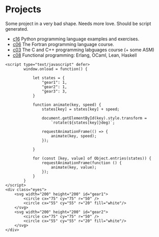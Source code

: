 # Projects

Some project in a very bad shape. Needs more love. Should be script generated.

- [c16](https://github.com/groundf/c16) Python programming language examples and exercises.
- [c06](https://github.com/groundf/c06) The Fortran programming language course.
- [c03](https://github.com/groundf/c03) The C and C++ programming labguages course (+ some ASM)
- [c08](https://github.com/groundf/c08) Functional programming: Erlang, OCaml, Lean, Haskell

```{raw} html
<script type="text/javascript" defer>
        window.onload = function() {

            let states = {
                "gear1": 1,
                "gear2": 1,
                "gear3": 3,
            }  

            function animate(key, speed) {
                states[key] = states[key] + speed;
                
                document.getElementById(key).style.transform = 
                    `rotate(${states[key]}deg)`;

                requestAnimationFrame(() => {
                    animate(key, speed);
                });

            }

            for (const [key, value] of Object.entries(states)) {
                requestAnimationFrame(function () {
                    animate(key, value);
                });
            } 
        }
</script>
<div class="eyes">
    <svg width="200" height="200" id="gear1">
        <circle cx="75" cy="75" r="50" />
        <circle cx="55" cy="55" r="20" fill="white"/>
    </svg>
    <svg width="200" height="200" id="gear2">
        <circle cx="75" cy="75" r="50" />
        <circle cx="55" cy="55" r="20" fill="white"/>
    </svg>
</div>
```